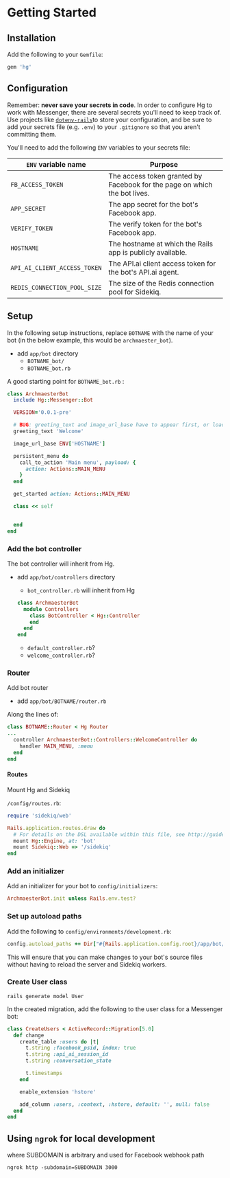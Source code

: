 # Getting Started

## Installation

Add the following to your `Gemfile`:

```ruby
gem 'hg'
```

## Configuration

Remember: **never save your secrets in code**. In order to configure Hg to work with Messenger, there are several secrets you'll need to keep track of. Use projects like [`dotenv-rails`](https://github.com/bkeepers/dotenv)to store your configuration, and be sure to add your secrets file \(e.g. `.env`\) to your `.gitignore` so that you aren't committing them.

You'll need to add the following `ENV` variables to your secrets file:

| `ENV` variable name | Purpose |
| --- | --- |
| `FB_ACCESS_TOKEN` | The access token granted by Facebook for the page on which the bot lives. |
| `APP_SECRET` | The app secret for the bot's Facebook app. |
| `VERIFY_TOKEN` | The verify token for the bot's Facebook app. |
| `HOSTNAME` | The hostname at which the Rails app is publicly available. |
| `API_AI_CLIENT_ACCESS_TOKEN` | The API.ai client access token for the bot's API.ai agent. |
| `REDIS_CONNECTION_POOL_SIZE` | The size of the Redis connection pool for Sidekiq. |

## Setup

In the following setup instructions, replace `BOTNAME` with the name of your bot \(in the below example, this would be `archmaester_bot`\).

* add `app/bot` directory
  * `BOTNAME_bot/` 
  * `BOTNAME_bot.rb`

A good starting point for `BOTNAME_bot.rb` :

```ruby
class ArchmaesterBot
  include Hg::Messenger::Bot

  VERSION='0.0.1-pre'

  # BUG: greeting_text and image_url_base have to appear first, or load errors will be thrown
  greeting_text 'Welcome'

  image_url_base ENV['HOSTNAME']

  persistent_menu do
    call_to_action 'Main menu', payload: {
      action: Actions::MAIN_MENU
    }
  end

  get_started action: Actions::MAIN_MENU

  class << self


  end
end
```

### Add the bot controller

The bot controller will inherit from Hg.

* add `app/bot/controllers` directory
  *  `bot_controller.rb` will inherit from Hg 
  
  ```ruby
  class ArchmaesterBot
    module Controllers
      class BotController < Hg::Controller
      end
    end
  end
  ```
  
  *  `default_controller.rb`?
  *  `welcome_controller.rb`?
  
### Router

Add bot router

* add `app/bot/BOTNAME/router.rb`

Along the lines of:

```ruby
class BOTNAME::Router < Hg Router
...
  controller ArchmaesterBot::Controllers::WelcomeController do
    handler MAIN_MENU, :menu
  end
end
```

#### Routes

Mount Hg and Sidekiq

`/config/routes.rb`:

```ruby
require 'sidekiq/web'

Rails.application.routes.draw do
  # For details on the DSL available within this file, see http://guides.rubyonrails.org/routing.html
  mount Hg::Engine, at: 'bot'
  mount Sidekiq::Web => '/sidekiq'
end
```

### Add an initializer

Add an initializer for your bot to `config/initializers`:

```ruby
ArchmaesterBot.init unless Rails.env.test?
```

### Set up autoload paths

Add the following to `config/environments/development.rb`:

```ruby
config.autoload_paths += Dir["#{Rails.application.config.root}/app/bot/BOTNAME_bot/**"]
```

This will ensure that you can make changes to your bot's source files without having to reload the server and Sidekiq workers.

### Create User class

`rails generate model User`

In the created migration, add the following to the user class for a Messenger bot:

```ruby
class CreateUsers < ActiveRecord::Migration[5.0]
  def change
    create_table :users do |t|
      t.string :facebook_psid, index: true
      t.string :api_ai_session_id
      t.string :conversation_state

      t.timestamps
    end

    enable_extension 'hstore'

    add_column :users, :context, :hstore, default: '', null: false
  end
end
```

## Using `ngrok` for local development

where SUBDOMAIN is arbitrary and used for Facebook webhook path

`ngrok http -subdomain=SUBDOMAIN 3000`

